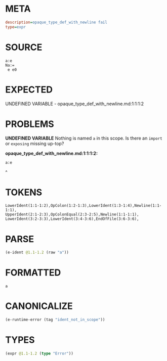 # META
~~~ini
description=opaque_type_def_with_newline fail
type=expr
~~~
# SOURCE
~~~roc
a:e
Na:=
 e e0
~~~
# EXPECTED
UNDEFINED VARIABLE - opaque_type_def_with_newline.md:1:1:1:2
# PROBLEMS
**UNDEFINED VARIABLE**
Nothing is named `a` in this scope.
Is there an `import` or `exposing` missing up-top?

**opaque_type_def_with_newline.md:1:1:1:2:**
```roc
a:e
```
^


# TOKENS
~~~zig
LowerIdent(1:1-1:2),OpColon(1:2-1:3),LowerIdent(1:3-1:4),Newline(1:1-1:1),
UpperIdent(2:1-2:3),OpColonEqual(2:3-2:5),Newline(1:1-1:1),
LowerIdent(3:2-3:3),LowerIdent(3:4-3:6),EndOfFile(3:6-3:6),
~~~
# PARSE
~~~clojure
(e-ident @1.1-1.2 (raw "a"))
~~~
# FORMATTED
~~~roc
a
~~~
# CANONICALIZE
~~~clojure
(e-runtime-error (tag "ident_not_in_scope"))
~~~
# TYPES
~~~clojure
(expr @1.1-1.2 (type "Error"))
~~~

